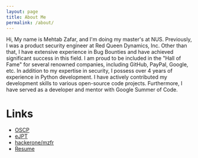 ```yaml
---
layout: page
title: About Me
permalink: /about/
---
```


Hi, My name is Mehtab Zafar, and I'm doing my master's at NUS. Previously, I was a product security engineer at Red Queen Dynamics, Inc. Other than that, I have extensive experience in Bug Bounties and have achieved significant success in this field. I am proud to be included in the "Hall of Fame" for several renowned companies, including GitHub, PayPal, Google, etc. 
In addition to my expertise in security, I possess over 4 years of experience in Python development. I have actively contributed my development skills to various open-source code projects. Furthermore, I have served as a developer and mentor with Google Summer of Code.

# Links

* [OSCP](https://www.credly.com/earner/earned/badge/537571f6-6d4c-4aec-ab49-991bdd570e04)
* [eJPT](https://drive.google.com/file/d/1jkr-jvopT3O03y8QT4Hb8Awq-0bnfcBY/view?usp=sharing)
* [hackerone/mzfr](https://hackerone.com/mzfr)
* [Resume](https://github.com/mzfr/resume/blob/master/Mehtab_Zafar_resume.pdf)

